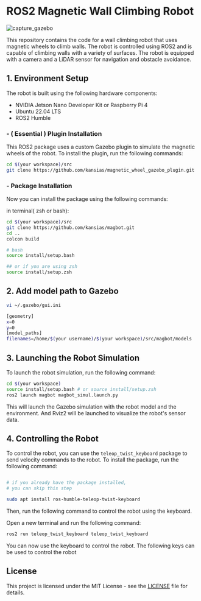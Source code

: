 # ROS2 Magnetic Wall Climbing Robot

![capture_gazebo](https://github.com/kansias/magbot/assets/17667161/29ac1da5-0cab-4f26-baf6-76f08a78b73e)

This repository contains the code for a wall climbing robot that uses magnetic wheels to climb walls. The robot is controlled using ROS2 and is capable of climbing walls with a variety of surfaces. The robot is equipped with a camera and a LiDAR sensor for navigation and obstacle avoidance.

## 1. Environment Setup

The robot is built using the following hardware components:

- NVIDIA Jetson Nano Developer Kit or Raspberry Pi 4
- Ubuntu 22.04 LTS
- ROS2 Humble

### - ( Essential ) Plugin Installation

This ROS2 package uses a custom Gazebo plugin to simulate the magnetic wheels of the robot. To install the plugin, run the following commands:

```bash
cd $(your workspace)/src
git clone https://github.com/kansias/magnetic_wheel_gazebo_plugin.git
```

### - Package Installation

Now you can install the package using the following commands:

in terminal( zsh or bash):

```bash
cd $(your workspace)/src
git clone https://github.com/kansias/magbot.git
cd ..
colcon build

# bash
source install/setup.bash

## or if you are using zsh
source install/setup.zsh
```

## 2. Add model path to Gazebo

```bash
vi ~/.gazebo/gui.ini

```

```bash
[geometry]
x=0
y=0
[model_paths]
filenames=/home/$(your username)/$(your workspace)/src/magbot/models
```

## 3. Launching the Robot Simulation

To launch the robot simulation, run the following command:

```bash
cd $(your workspace)
source install/setup.bash # or source install/setup.zsh
ros2 launch magbot magbot_simul.launch.py
```

This will launch the Gazebo simulation with the robot model and the environment. And Rviz2 will be launched to visualize the robot's sensor data.

## 4. Controlling the Robot

To control the robot, you can use the `teleop_twist_keyboard` package to send velocity commands to the robot. To install the package, run the following command:

```bash

# if you already have the package installed,
# you can skip this step

sudo apt install ros-humble-teleop-twist-keyboard
```

Then, run the following command to control the robot using the keyboard.

Open a new terminal and run the following command:

```bash
ros2 run teleop_twist_keyboard teleop_twist_keyboard
```

You can now use the keyboard to control the robot. The following keys can be used to control the robot

## License

This project is licensed under the MIT License - see the [LICENSE](LICENSE) file for details.
